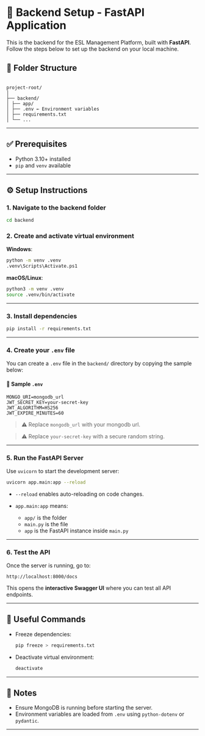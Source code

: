 # 🚀 Backend Setup - FastAPI Application

This is the backend for the ESL Management Platform, built with **FastAPI**. Follow the steps below to set up the backend on your local machine.

## 📁 Folder Structure

```

project-root/
│
├── backend/
│ ├── app/
│ ├── .env ← Environment variables
│ ├── requirements.txt
│ └── ...

```

---

## ✅ Prerequisites

- Python 3.10+ installed
- `pip` and `venv` available

---

## ⚙️ Setup Instructions

### 1. Navigate to the backend folder

```bash
cd backend
```

### 2. Create and activate virtual environment

**Windows**:

```bash
python -m venv .venv
.venv\Scripts\Activate.ps1
```

**macOS/Linux**:

```bash
python3 -m venv .venv
source .venv/bin/activate
```

---

### 3. Install dependencies

```bash
pip install -r requirements.txt
```

---

### 4. Create your `.env` file

You can create a `.env` file in the `backend/` directory by copying the sample below:

#### 🧪 Sample `.env`

```env
MONGO_URI=mongodb_url
JWT_SECRET_KEY=your-secret-key
JWT_ALGORITHM=HS256
JWT_EXPIRE_MINUTES=60
```

> ⚠️ Replace `mongodb_url` with your mongodb url.

> ⚠️ Replace `your-secret-key` with a secure random string.

---

### 5. Run the FastAPI Server

Use `uvicorn` to start the development server:

```bash
uvicorn app.main:app --reload
```

- `--reload` enables auto-reloading on code changes.
- `app.main:app` means:

  - `app/` is the folder
  - `main.py` is the file
  - `app` is the FastAPI instance inside `main.py`

---

### 6. Test the API

Once the server is running, go to:

```
http://localhost:8000/docs
```

This opens the **interactive Swagger UI** where you can test all API endpoints.

---

## 🧩 Useful Commands

- Freeze dependencies:

  ```bash
  pip freeze > requirements.txt
  ```

- Deactivate virtual environment:

  ```bash
  deactivate
  ```

---

## 📌 Notes

- Ensure MongoDB is running before starting the server.
- Environment variables are loaded from `.env` using `python-dotenv` or `pydantic`.

---
